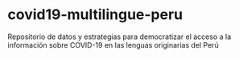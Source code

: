 # covid19-multilingue-peru
Repositorio de datos y estrategias para democratizar el acceso a la información sobre COVID-19 en las lenguas originarias del Perú
